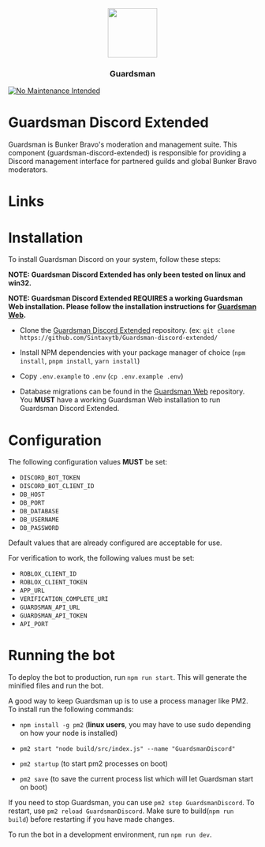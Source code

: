 <div align="center">
    <img style="width: 100px" src="image/README/1702528067173.png" />
    <h3 style="text-align: center">Guardsman</h3>
</div

---

[![No Maintenance Intended](http://unmaintained.tech/badge.svg)](http://unmaintained.tech/)

# Guardsman Discord Extended
<p>Guardsman is Bunker Bravo's moderation and management suite. This component (guardsman-discord-extended) is responsible for providing a Discord management interface for partnered guilds and global Bunker Bravo moderators. </p>

# Links


# Installation
To install Guardsman Discord on your system, follow these steps:

**NOTE: Guardsman Discord Extended has only been tested on linux and win32.**

**NOTE: Guardsman Discord Extended REQUIRES a working Guardsman Web installation. Please follow the installation instructions for [Guardsman Web](https://github.com/Sintaxytb/Guardsman-Web-Origin-Repo).**

- Clone the [Guardsman Discord Extended](https://git.bunkerbravointeractive.com/bunker-bravo-interactive/guardsman-discord-extended) repository. (ex: `git clone https://github.com/Sintaxytb/Guardsman-discord-extended/`

- Install NPM dependencies with your package manager of choice (`npm install`, `pnpm install`, `yarn install`)

- Copy `.env.example` to `.env` (`cp .env.example .env`)

- Database migrations can be found in the [Guardsman Web](https://github.com/Sintaxytb/Guardsman-Web-Origin-Repo) repository. You **MUST** have a working Guardsman Web installation to run Guardsman Discord Extended.

# Configuration
The following configuration values **MUST** be set:
- `DISCORD_BOT_TOKEN`
- `DISCORD_BOT_CLIENT_ID`
- `DB_HOST`
- `DB_PORT`
- `DB_DATABASE`
- `DB_USERNAME`
- `DB_PASSWORD`

Default values that are already configured are acceptable for use.

For verification to work, the following values must be set:
- `ROBLOX_CLIENT_ID`
- `ROBLOX_CLIENT_TOKEN`
- `APP_URL`
- `VERIFICATION_COMPLETE_URI`
- `GUARDSMAN_API_URL`
- `GUARDSMAN_API_TOKEN`
- `API_PORT`

# Running the bot
To deploy the bot to production, run `npm run start`. This will generate the minified files and run the bot.

A good way to keep Guardsman up is to use a process manager like PM2. To install run the following commands:

- `npm install -g pm2` (**linux users**, you may have to use sudo depending on how your node is installed)

- `pm2 start "node build/src/index.js" --name "GuardsmanDiscord"`

- `pm2 startup` (to start pm2 processes on boot)

- `pm2 save` (to save the current process list which will let Guardsman start on boot)

If you need to stop Guardsman, you can use `pm2 stop GuardsmanDiscord`. To restart, use `pm2 reload GuardsmanDiscord`. Make sure to build(`npm run build`) before restarting if you have made changes.

To run the bot in a development environment, run `npm run dev`.
